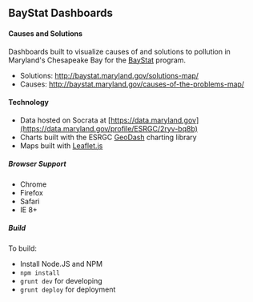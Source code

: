 ## BayStat Dashboards

#### Causes and Solutions

Dashboards built to visualize causes of and solutions to pollution in Maryland's Chesapeake Bay for the [BayStat](http://www.baystat.maryland.gov/) program. 

- Solutions: http://baystat.maryland.gov/solutions-map/
- Causes: http://baystat.maryland.gov/causes-of-the-problems-map/

#### Technology

* Data hosted on Socrata at [https://data.maryland.gov](https://data.maryland.gov/profile/ESRGC/2ryv-bq8b)
* Charts built with the ESRGC [GeoDash](https://github.com/esrgc/geodash) charting library 
* Maps built with [Leaflet.js](https://github.com/Leaflet/Leaflet)

##### Browser Support

* Chrome
* Firefox
* Safari
* IE 8+

##### Build

To build:

* Install Node.JS and NPM
* `npm install`
* `grunt dev` for developing
* `grunt deploy` for deployment
